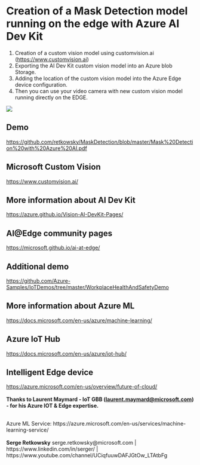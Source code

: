 
# Creation of a Mask Detection model running on the edge with Azure AI Dev Kit

1. Creation of a custom vision model using customvision.ai (https://www.customvision.ai)
2. Exporting the AI Dev Kit custom vision model into an Azure blob Storage.
3. Adding the location of the custom vision model into the Azure Edge device configuration.
4. Then you can use your video camera with new custom vision model running directly on the EDGE.

<img src="https://github.com/retkowsky/images/blob/master/MaskDetectionLogo.jpg?raw=true">

## Demo
https://github.com/retkowsky/MaskDetection/blob/master/Mask%20Detection%20with%20Azure%20AI.pdf

## Microsoft Custom Vision
https://www.customvision.ai/

## More information about AI Dev Kit
https://azure.github.io/Vision-AI-DevKit-Pages/

## AI@Edge community pages
https://microsoft.github.io/ai-at-edge/

## Additional demo
https://github.com/Azure-Samples/IoTDemos/tree/master/WorkplaceHealthAndSafetyDemo

## More information about Azure ML
https://docs.microsoft.com/en-us/azure/machine-learning/

## Azure IoT Hub
https://docs.microsoft.com/en-us/azure/iot-hub/

## Intelligent Edge device
https://azure.microsoft.com/en-us/overview/future-of-cloud/
<br>
<br>
**Thanks to Laurent Maymard - IoT GBB (laurent.maymard@microsoft.com) - for his Azure IOT & Edge expertise.**

<br>
Azure ML Service: https://azure.microsoft.com/en-us/services/machine-learning-service/
<br>
<br>
<b>Serge Retkowsky</b>
serge.retkowsky@microsoft.com | https://www.linkedin.com/in/serger/ | https://www.youtube.com/channel/UCiqfuuwDAFJGtOw_LTAtbFg
